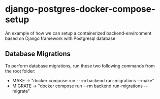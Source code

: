 # django-postgres-docker-compose-setup
An example of how we can setup a containerized backend-environment based on Django framework with Postgresql database


## Database Migrations

To perform database migrations, run these two following commands from the root folder:

- MAKE      -> "docker compose run --rm backend run-migrations --make"
- MIGRATE   -> "docker compose run --rm backend run-migrations --migrate"
